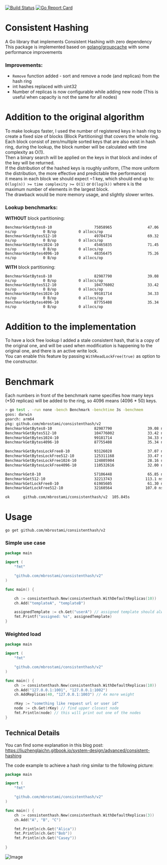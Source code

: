 [![Build Status](https://travis-ci.com/mbrostami/consistenthash.svg?branch=master)](https://travis-ci.com/mbrostami/consistenthash)
[![Go Report Card](https://goreportcard.com/badge/github.com/mbrostami/consistenthash)](https://goreportcard.com/report/github.com/mbrostami/consistenthash)

# Consistent Hashing

A Go library that implements Consistent Hashing with zero dependency   
This package is implemented based on [golang/groupcache](https://github.com/golang/groupcache) with some performance improvements

### Improvements:

- `Remove` function added - sort and remove a node (and replicas) from the hash ring
- int hashes replaced with uint32
- Number of replicas is now configurable while adding new node (This is useful when capacity is not the same for all nodes)

# Addition to the original algorithm
To make lookups faster, I used the number of registered keys in hash ring to create a fixed size of blocks (Block Partitioning) that covers the whole ring.  
Each block consist of zero/multiple sorted keys that are also exist in hash ring, during the lookup, the block number will be calculated with time complexity as O(1).  
Then a binary search will be applied on the keys in that block and index of the key will be returned.   
If the distribution of the hashed keys is roughly uniform, (The more uniform the distribution, the more effective and predictable the performance)       
it means in each block we should expect ~1 key, which should end up to: `O(log(n)) >= time complexity >= O(1)` or `O(log(k))` where `k` is the maximum number of elements in the largest block.   
The drawback would be more memory usage, and slightly slower writes.        

### Lookup benchmarks:
**WITHOUT** block partitioning:   
```
BenchmarkGetBytes8-10                   75058965                47.06 ns/op            0 B/op          0 allocs/op
BenchmarkGetBytes512-10                 49704734                69.32 ns/op            0 B/op          0 allocs/op
BenchmarkGetBytes1024-10                45465835                71.45 ns/op            0 B/op          0 allocs/op
BenchmarkGetBytes4096-10                48356475                75.26 ns/op            0 B/op          0 allocs/op
```

**WITH** block partitioning:   
```
BenchmarkGetBytes8-10                   82987790                39.08 ns/op            0 B/op          0 allocs/op
BenchmarkGetBytes512-10                 104776002               33.42 ns/op            0 B/op          0 allocs/op
BenchmarkGetBytes1024-10                99181714                34.33 ns/op            0 B/op          0 allocs/op
BenchmarkGetBytes4096-10                87755408                35.34 ns/op            0 B/op          0 allocs/op
```


# Addition to the implementation
To have a lock free lookup I added a stale consistent hash, that is a copy of the original one, and will be used when modification is happening to the original one, and there is an active write lock.    
You can enable this feature by passing `WithReadLockFree(true)` as option to the constructor.   

# Benchmark
Each numbers in front of the benchmark name specifies how many keys (*50 replicas) will be added to the ring, so 4096 means (4096 * 50) keys.   
```bash
> go test . -run none -bench Benchmark -benchtime 3s -benchmem                                                                                                                                                                                                                                                                                                                                                               ─╯
goos: darwin
goarch: arm64
pkg: github.com/mbrostami/consistenthash/v2
BenchmarkGetBytes8-10                   82987790                39.08 ns/op            0 B/op          0 allocs/op
BenchmarkGetBytes512-10                 104776002               33.42 ns/op            0 B/op          0 allocs/op
BenchmarkGetBytes1024-10                99181714                34.33 ns/op            0 B/op          0 allocs/op
BenchmarkGetBytes4096-10                87755408                35.34 ns/op            0 B/op          0 allocs/op

BenchmarkGetBytesLockFree8-10           93126028                37.07 ns/op            0 B/op          0 allocs/op
BenchmarkGetBytesLockFree512-10         125311168               33.47 ns/op            0 B/op          0 allocs/op
BenchmarkGetBytesLockFree1024-10        124805904               28.16 ns/op            0 B/op          0 allocs/op
BenchmarkGetBytesLockFree4096-10        110532616               32.00 ns/op            0 B/op          0 allocs/op

BenchmarkGet8-10                        57106448                65.85 ns/op           16 B/op          1 allocs/op
BenchmarkGet512-10                      32213743               113.1 ns/op            16 B/op          1 allocs/op
BenchmarkGetLockFree8-10                61985605                61.30 ns/op           16 B/op          1 allocs/op
BenchmarkGetLockFree512-10              32160564               107.0 ns/op            16 B/op          1 allocs/op

ok      github.com/mbrostami/consistenthash/v2  105.845s


```
# Usage

`go get github.com/mbrostami/consistenthash/v2`

### Simple use case
```go
package main

import (
	"fmt"

	"github.com/mbrostami/consistenthash/v2"
)

func main() {

	ch := consistenthash.New(consistenthash.WithDefaultReplicas(10))
	ch.Add("templateA", "templateB")

	assignedTemplate := ch.Get("userA") // assigned template should always be the same for `userA`
	fmt.Printf("assigned: %s", assignedTemplate)
}
```

### Weighted load


```go
package main

import (
	"fmt"

	"github.com/mbrostami/consistenthash/v2"
)

func main() {
	ch := consistenthash.New(consistenthash.WithDefaultReplicas(10))
	ch.Add("127.0.0.1:1001", "127.0.0.1:1002")
	ch.AddReplicas(40, "127.0.0.1:1003") // 4x more weight

	rKey := "something like request url or user id"
	node := ch.Get(rKey) // find upper closest node
	fmt.Println(node) // this will print out one of the nodes
}

```

## Technical Details

You can find some explanation in this blog post: https://liuzhenglaichn.gitbook.io/system-design/advanced/consistent-hashing  

The code example to achieve a hash ring similar to the following picture:  
```go
package main

import (
	"fmt"

	"github.com/mbrostami/consistenthash/v2"
)

func main() {
	ch := consistenthash.New(consistenthash.WithDefaultReplicas(3))
	ch.Add("A", "B", "C")

	fmt.Println(ch.Get("Alica")) 
	fmt.Println(ch.Get("Bob")) 
	fmt.Println(ch.Get("Casey")) 
	
}

```

![Image](https://1865312850-files.gitbook.io/~/files/v0/b/gitbook-legacy-files/o/assets%2F-M4Bkp-b8HYQgJF1rkOc%2F-M5FwA4YIBAqAjZvdVpU%2F-M5FyQai2CtC2j4GGr5K%2Fimage.png?alt=media&token=77d5d346-f37f-4f28-8f64-66a1627d2deb)
